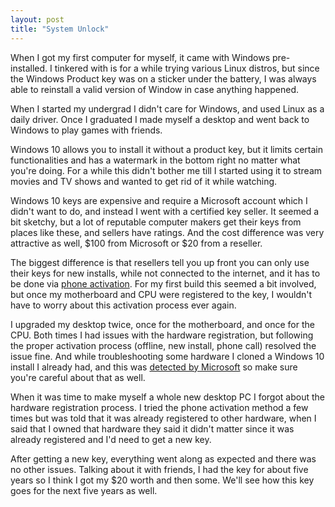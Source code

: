 ```yaml
---
layout: post
title: "System Unlock"
---
```


When I got my first computer for myself, it came with Windows pre-installed. I tinkered with is for a while trying various Linux distros, but since the Windows Product key was on a sticker under the battery, I was always able to reinstall a valid version of Window in case anything happened.

When I started my undergrad I didn't care for Windows, and used Linux as a daily driver. Once I graduated I made myself a desktop and went back to Windows to play games with friends.

Windows 10 allows you to install it without a product key, but it limits certain functionalities and has a watermark in the bottom right no matter what you're doing. For a while this didn't bother me till I started using it to stream movies and TV shows and wanted to get rid of it while watching.

Windows 10 keys are expensive and require a Microsoft account which I didn't want to do, and instead I went with a certified key seller. It seemed a bit sketchy, but a lot of reputable computer makers get their keys from places like these, and sellers have ratings. And the cost difference was very attractive as well, $100 from Microsoft or $20 from a reseller.

The biggest difference is that resellers tell you up front you can only use their keys for new installs, while not connected to the internet, and it has to be done via [phone activation](https://support.microsoft.com/en-us/windows/product-activation-for-windows-online-support-telephone-numbers-35f6a805-1259-88b4-f5e9-b52cccef91a0). For my first build this seemed a bit involved, but once my motherboard and CPU were registered to the key, I wouldn't have to worry about this activation process ever again.

I upgraded my desktop twice, once for the motherboard, and once for the CPU. Both times I had issues with the hardware registration, but following the proper activation process (offline, new install, phone call) resolved the issue fine. And while troubleshooting some hardware I cloned a Windows 10 install I already had, and this was [detected by Microsoft](https://www.gfisk.com/disk-clone-windows-activation-0xc004c008/) so make sure you're careful about that as well.

When it was time to make myself a whole new desktop PC I forgot about the hardware registration process. I tried the phone activation method a few times but was told that it was already registered to other hardware, when I said that I owned that hardware they said it didn't matter since it was already registered and I'd need to get a new key.

After getting a new key, everything went along as expected and there was no other issues. Talking about it with friends, I had the key for about five years so I think I got my $20 worth and then some. We'll see how this key goes for the next five years as well.